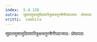 ```yaml
---
index:  5.4.120
sutra:  सुप्रातसुश्वसुदिवशारिकुक्षचतुरश्रैणीपदाजपद- प्रोष्ठपदाः
vritti:  samhita 
---
```


सुप्रातसुश्वसुदिवशारिकुक्षचतुरश्रैणीपदाजपद- प्रोष्ठपदाः

